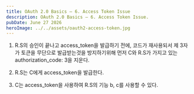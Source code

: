 ```yaml
---
title: OAuth 2.0 Basics – 6. Access Token Issue
description: OAuth 2.0 Basics – 6. Access Token Issue.
pubDate: June 27 2026
heroImage: ../../assets/oauth2-access-token.jpg
---
```


1. R.S의 승인이 끝나고 access_token을 발급하기 전에, 코드가 재사용되서 제 3자가 토큰을 무단으로 발급받는것을 방지하기위해 먼저 C와 R.S가 가지고 있는 authorization_code: 3을 지운다. 

2. R.S는 C에게 access_token을 발급한다.

3. C는 access_token을 사용하여 R.S의 기능 b, c를 사용할 수 있다. 

